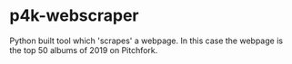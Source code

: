 # p4k-webscraper
Python built tool which 'scrapes' a webpage. In this case the webpage is the top 50 albums of 2019 on Pitchfork.
